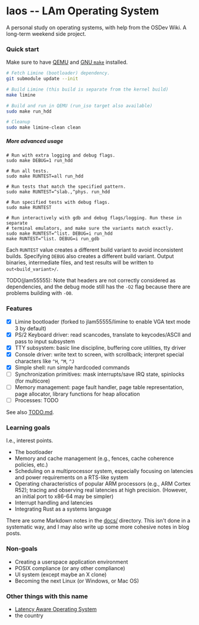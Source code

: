 # laos -- LAm Operating System

A personal study on operating systems, with help from the OSDev Wiki. A long-term weekend side project.

### Quick start

Make sure to have [QEMU][qemu] and [GNU `make`][make] installed.

```bash
# Fetch Limine (bootloader) dependency.
git submodule update --init

# Build Limine (this build is separate from the kernel build)
make limine

# Build and run in QEMU (run_iso target also available)
sudo make run_hdd

# Cleanup
sudo make limine-clean clean
```

##### More advanced usage
```
# Run with extra logging and debug flags.
sudo make DEBUG=1 run_hdd

# Run all tests.
sudo make RUNTEST=all run_hdd

# Run tests that match the specified pattern.
sudo make RUNTEST=^slab.,^phys. run_hdd

# Run specified tests with debug flags.
sudo make RUNTEST

# Run interactively with gdb and debug flags/logging. Run these in separate
# terminal emulators, and make sure the variants match exactly.
sudo make RUNTEST=^list. DEBUG=i run_hdd
make RUNTEST=^list. DEBUG=i run_gdb
```

Each `RUNTEST` value creates a different build variant to avoid inconsistent builds. Specifying `DEBUG` also creates a different build variant. Output binaries, intermediate files, and test results will be written to `out<build_variant>/`.

TODO(jlam55555): Note that headers are not correctly considered as dependencies, and the debug mode still has the `-O2` flag because there are problems building with `-O0`.

### Features
- [X] Limine bootloader (forked to jlam55555/limine to enable VGA text mode 3 by default)
- [X] PS/2 Keyboard driver: read scancodes, translate to keycodes/ASCII and pass to input subsystem
- [X] TTY subsystem: basic line discipline, buffering core utilities, tty driver
- [X] Console driver: write text to screen, with scrollback; interpret special characters like `^H`, `^M`, `^J`
- [X] Simple shell: run simple hardcoded commands
- [ ] Synchronization primitives: mask interrupts/save IRQ state, spinlocks (for multicore)
- [ ] Memory management: page fault handler, page table representation, page allocator, library functions for heap allocation
- [ ] Processes: TODO

See also [TODO.md](TODO.md).

### Learning goals

I.e., interest points.

- The bootloader
- Memory and cache management (e.g., fences, cache coherence policies, etc.)
- Scheduling on a multiprocessor system, especially focusing on latencies and power requirements on a RTS-like system
- Operating characteristics of popular ARM processors (e.g., ARM Cortex R52); tracing and observing real latencies at high precision. (However, an initial port to x86-64 may be simpler)
- Interrupt handling and latencies
- Integrating Rust as a systems language

There are some Markdown notes in the [docs/](./docs) directory. This isn't done in a systematic way, and I may also write up some more cohesive notes in blog posts.

### Non-goals

- Creating a userspace application environment
- POSIX compliance (or any other compliance)
- UI system (except maybe an X clone)
- Becoming the next Linux (or Windows, or Mac OS)

### Other things with this name

- [Latency Aware Operating System][laos-2]
- the country

[laos-2]: https://www4.cs.fau.de/Research/LAOS/
[qemu]: https://wiki.archlinux.org/title/QEMU
[make]: https://www.gnu.org/software/make/
